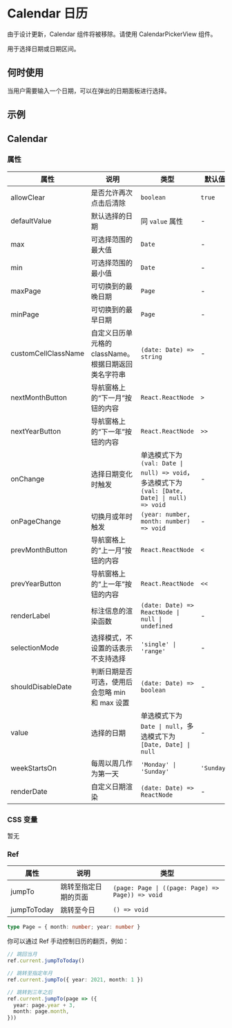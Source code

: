 # Calendar 日历 <Experimental></Experimental>

<Alert type="warning">
  由于设计更新，Calendar 组件将被移除。请使用 CalendarPickerView 组件。
</Alert>

用于选择日期或日期区间。

## 何时使用

当用户需要输入一个日期，可以在弹出的日期面板进行选择。

## 示例

<code src="./demos/demo1.tsx"></code>

<code src="./demos/demo2.tsx"></code>

<code src="./demos/demo3.tsx"></code>

<code src="./demos/demo4.tsx"></code>

<code src="./demos/demo5.tsx"></code>

<code src="./demos/demo6.tsx"></code>

## Calendar

### 属性

| 属性 | 说明 | 类型 | 默认值 | 版本 |
| --- | --- | --- | --- | --- |
| allowClear | 是否允许再次点击后清除 | `boolean` | `true` |
| defaultValue | 默认选择的日期 | 同 `value` 属性 | - |
| max | 可选择范围的最大值 | `Date` | - |
| min | 可选择范围的最小值 | `Date` | - |
| maxPage | 可切换到的最晚日期 | `Page` | - |
| minPage | 可切换到的最早日期 | `Page` | - |
| customCellClassName | 自定义日历单元格的 className。根据日期返回类名字符串 | `(date: Date) => string` | - |  |
| nextMonthButton | 导航窗格上的“下一月”按钮的内容 | `React.ReactNode` | `>` |
| nextYearButton | 导航窗格上的“下一年”按钮的内容 | `React.ReactNode` | `>>` |
| onChange | 选择日期变化时触发 | 单选模式下为 `(val: Date \| null) => void`，多选模式下为 `(val: [Date, Date] \| null) => void` | - |
| onPageChange | 切换月或年时触发 | `(year: number, month: number) => void` | - |
| prevMonthButton | 导航窗格上的“上一月”按钮的内容 | `React.ReactNode` | `<` |
| prevYearButton | 导航窗格上的“上一年”按钮的内容 | `React.ReactNode` | `<<` |
| renderLabel | 标注信息的渲染函数 | `(date: Date) => ReactNode \| null \| undefined` | - |
| selectionMode | 选择模式，不设置的话表示不支持选择 | `'single' \| 'range'` | - |
| shouldDisableDate | 判断日期是否可选，使用后会忽略 min 和 max 设置 | `(date: Date) => boolean` | - |
| value | 选择的日期 | 单选模式下为 `Date \| null`，多选模式下为 `[Date, Date] \| null` | - |
| weekStartsOn | 每周以周几作为第一天 | `'Monday' \| 'Sunday'` | `'Sunday'` |
| renderDate | 自定义日期渲染 | `(date: Date) => ReactNode` | - | 5.28.0 |

### CSS 变量

暂无

### Ref

| 属性 | 说明 | 类型 |
| --- | --- | --- |
| jumpTo | 跳转至指定日期的页面 | `(page: Page \| ((page: Page) => Page)) => void` |
| jumpToToday | 跳转至今日 | `() => void` |

```ts
type Page = { month: number; year: number }
```

你可以通过 Ref 手动控制日历的翻页，例如：

```ts
// 跳回当月
ref.current.jumpToToday()

// 跳转至指定年月
ref.current.jumpTo({ year: 2021, month: 1 })

// 跳转到三年之后
ref.current.jumpTo(page => ({
  year: page.year + 3,
  month: page.month,
}))
```
